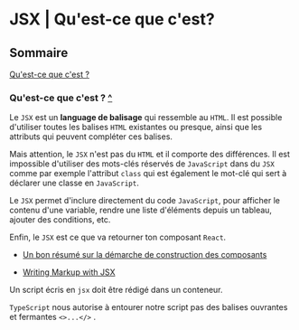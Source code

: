 # JSX | Qu'est-ce que c'est?

## Sommaire

[Qu'est-ce que c'est ?](#quest-ce-que-cest)

### Qu'est-ce que c'est ? [^](#sommaire)

Le `JSX` est un **language de balisage** qui ressemble au `HTML`. Il est possible d'utiliser toutes les balises `HTML` existantes ou presque, ainsi que les attributs qui peuvent compléter ces balises.

Mais attention, le `JSX` n'est pas du `HTML` et il comporte des différences. Il est impossible d'utiliser des mots-clés réservés de `JavaScript` dans du `JSX` comme par exemple l'attribut `class` qui est également le mot-clé qui sert à déclarer une classe en `JavaScript`.

Le `JSX` permet d'inclure directement du code `JavaScript`, pour afficher le contenu d'une variable, rendre une liste d'éléments depuis un tableau, ajouter des conditions, etc.

Enfin, le `JSX` est ce que va retourner ton composant `React`.

- [Un bon résumé sur la démarche de construction des composants](https://react.dev/learn/thinking-in-react)

- [Writing Markup with JSX](https://react.dev/learn/writing-markup-with-jsx)

Un script écris en `jsx` doit être rédigé dans un conteneur.

`TypeScript` nous autorise à entourer notre script pas des balises ouvrantes et fermantes `<>...</>` .
